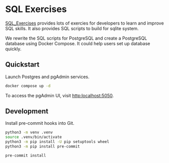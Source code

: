 # SQL Exercises

[SQL_Exercises](https://en.wikibooks.org/wiki/SQL_Exercises) provides lots of exercies for developers to learn and improve SQL skills. It also provides SQL scripts to build for sqlite system.

We rewrite the SQL scripts for PostgreSQL and create a PostgreSQL database using Docker Compose. It could help users set up database quickly.

## Quickstart

Launch Postgres and pgAdmin services.

```bash
docker compose up -d
```

To access the pgAdmin UI, visit <http:localhost:5050>.

## Development

Install pre-commit hooks into Git.

```bash
python3 -m venv .venv
source .venv/bin/activate
python3 -m pip install -U pip setuptools wheel
python3 -m pip install pre-commit

pre-commit install
```
